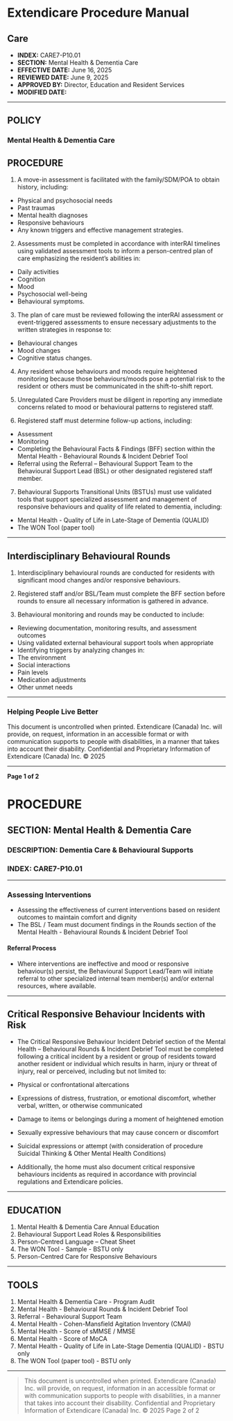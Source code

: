 # Extendicare Procedure Manual

## Care
- **INDEX:** CARE7-P10.01
- **SECTION:** Mental Health & Dementia Care
- **EFFECTIVE DATE:** June 16, 2025
- **REVIEWED DATE:** June 9, 2025
- **APPROVED BY:** Director, Education and Resident Services
- **MODIFIED DATE:**

----

## POLICY
### Mental Health & Dementia Care

## PROCEDURE

1. A move-in assessment is facilitated with the family/SDM/POA to obtain history, including:
- Physical and psychosocial needs
- Past traumas
- Mental health diagnoses
- Responsive behaviours
- Any known triggers and effective management strategies.

2. Assessments must be completed in accordance with interRAI timelines using validated assessment tools to inform a person-centred plan of care emphasizing the resident’s abilities in:
- Daily activities
- Cognition
- Mood
- Psychosocial well-being
- Behavioural symptoms.

3. The plan of care must be reviewed following the interRAI assessment or event-triggered assessments to ensure necessary adjustments to the written strategies in response to:
- Behavioural changes
- Mood changes
- Cognitive status changes.

4. Any resident whose behaviours and moods require heightened monitoring because those behaviours/moods pose a potential risk to the resident or others must be communicated in the shift-to-shift report.

5. Unregulated Care Providers must be diligent in reporting any immediate concerns related to mood or behavioural patterns to registered staff.

6. Registered staff must determine follow-up actions, including:
- Assessment
- Monitoring
- Completing the Behavioural Facts & Findings (BFF) section within the Mental Health - Behavioural Rounds & Incident Debrief Tool
- Referral using the Referral – Behavioural Support Team to the Behavioural Support Lead (BSL) or other designated registered staff member.

7. Behavioural Supports Transitional Units (BSTUs) must use validated tools that support specialized assessment and management of responsive behaviours and quality of life related to dementia, including:
- Mental Health - Quality of Life in Late-Stage of Dementia (QUALID)
- The WON Tool (paper tool)

----

## Interdisciplinary Behavioural Rounds

1. Interdisciplinary behavioural rounds are conducted for residents with significant mood changes and/or responsive behaviours.

2. Registered staff and/or BSL/Team must complete the BFF section before rounds to ensure all necessary information is gathered in advance.

3. Behavioural monitoring and rounds may be conducted to include:
- Reviewing documentation, monitoring results, and assessment outcomes
- Using validated external behavioural support tools when appropriate
- Identifying triggers by analyzing changes in:
- The environment
- Social interactions
- Pain levels
- Medication adjustments
- Other unmet needs

----

### Helping People Live Better

This document is uncontrolled when printed. Extendicare (Canada) Inc. will provide, on request, information in an accessible format or with communication supports to people with disabilities, in a manner that takes into account their disability. Confidential and Proprietary Information of Extendicare (Canada) Inc. © 2025

----

**Page 1 of 2**

# PROCEDURE

## SECTION: Mental Health & Dementia Care
### DESCRIPTION: Dementia Care & Behavioural Supports
### INDEX: CARE7-P10.01

----

### Assessing Interventions
- Assessing the effectiveness of current interventions based on resident outcomes to maintain comfort and dignity
- The BSL / Team must document findings in the Rounds section of the Mental Health - Behavioural Rounds & Incident Debrief Tool

#### Referral Process
- Where interventions are ineffective and mood or responsive behaviour(s) persist, the Behavioural Support Lead/Team will initiate referral to other specialized internal team member(s) and/or external resources, where available.

----

## Critical Responsive Behaviour Incidents with Risk
- The Critical Responsive Behaviour Incident Debrief section of the Mental Health – Behavioural Rounds & Incident Debrief Tool must be completed following a critical incident by a resident or group of residents toward another resident or individual which results in harm, injury or threat of injury, real or perceived, including but not limited to:
- Physical or confrontational altercations
- Expressions of distress, frustration, or emotional discomfort, whether verbal, written, or otherwise communicated
- Damage to items or belongings during a moment of heightened emotion
- Sexually expressive behaviours that may cause concern or discomfort
- Suicidal expressions or attempt (with consideration of procedure Suicidal Thinking & Other Mental Health Conditions)

- Additionally, the home must also document critical responsive behaviours incidents as required in accordance with provincial regulations and Extendicare policies.

----

## EDUCATION
1. Mental Health & Dementia Care Annual Education
2. Behavioural Support Lead Roles & Responsibilities
3. Person-Centred Language – Cheat Sheet
4. The WON Tool - Sample - BSTU only
5. Person-Centred Care for Responsive Behaviours

----

## TOOLS
1. Mental Health & Dementia Care - Program Audit
2. Mental Health - Behavioural Rounds & Incident Debrief Tool
3. Referral - Behavioural Support Team
4. Mental Health - Cohen-Mansfield Agitation Inventory (CMAI)
5. Mental Health - Score of sMMSE / MMSE
6. Mental Health - Score of MoCA
7. Mental Health - Quality of Life in Late-Stage Dementia (QUALID) - BSTU only
8. The WON Tool (paper tool) - BSTU only

----

> This document is uncontrolled when printed.
> Extendicare (Canada) Inc. will provide, on request, information in an accessible format or with communication supports to people with disabilities, in a manner that takes into account their disability. Confidential and Proprietary Information of Extendicare (Canada) Inc. © 2025
> Page 2 of 2